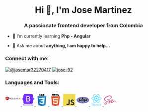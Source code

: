 <h1 align="center">Hi 👋, I'm Jose Martinez</h1>
<h3 align="center">A passionate frontend developer from Colombia</h3>

- 🌱 I’m currently learning **Php - Angular**

- 💬 Ask me about **anything, I am happy to help...**

<h3 align="left">Connect with me:</h3>
<p align="left">
<a href="https://twitter.com/@josemar32270417" letter-spacing: 2px; target="blank"><img align="center" src="https://cdn.jsdelivr.net/npm/simple-icons@3.0.1/icons/twitter.svg" alt="@josemar32270417" height="35" width="40" /></a>
<a href="https://discord.gg/jose-92" target="blank"><img align="center" src="https://cdn.jsdelivr.net/npm/simple-icons@3.0.1/icons/discord.svg" alt="jose-92" height="30" width="40" /></a>
</p>

<h3  align="left">Languages and Tools:</h3>
<p align="left"> <a  href="https://angular.io" target="_blank"> <img src="https://raw.githubusercontent.com/devicons/devicon/master/icons/angularjs/angularjs-original-wordmark.svg" alt="angularjs" width="50" height="50"/> </a> <a href="https://getbootstrap.com" target="_blank"> <img src="https://raw.githubusercontent.com/devicons/devicon/master/icons/bootstrap/bootstrap-plain-wordmark.svg" alt="bootstrap" width="40" height="40"/> </a> <a href="https://www.w3schools.com/css/" target="_blank"> <img src="https://raw.githubusercontent.com/devicons/devicon/master/icons/css3/css3-original-wordmark.svg" alt="css3" width="40" height="40"/> </a> <a href="https://www.w3.org/html/" target="_blank"> <img src="https://raw.githubusercontent.com/devicons/devicon/master/icons/html5/html5-original-wordmark.svg" alt="html5" width="40" height="40"/> </a> <a href="https://developer.mozilla.org/en-US/docs/Web/JavaScript" target="_blank"> <img src="https://raw.githubusercontent.com/devicons/devicon/master/icons/javascript/javascript-original.svg" alt="javascript" width="40" height="40"/> </a> <a href="https://www.php.net" target="_blank"> <img src="https://raw.githubusercontent.com/devicons/devicon/master/icons/php/php-original.svg" alt="php" width="40" height="40"/> </a> <a href="https://reactjs.org/" target="_blank"> <img src="https://raw.githubusercontent.com/devicons/devicon/master/icons/react/react-original-wordmark.svg" alt="react" width="40" height="40"/> </a> <a href="https://sass-lang.com" target="_blank"> <img src="https://raw.githubusercontent.com/devicons/devicon/master/icons/sass/sass-original.svg" alt="sass" width="40" height="40"/> </a> </p>
